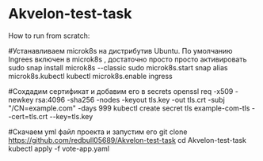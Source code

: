 # Akvelon-test-task

How to run from scratch:

#Устанавливаем microk8s на дистрибутив Ubuntu. По умолчанию  Ingrees  включен в microk8s , достаточно просто просто активировать
sudo snap install microk8s --classic
sudo microk8s.start
snap alias microk8s.kubectl kubectl
microk8s.enable ingress

#Сохдадим сертификат и добавим его в secrets
openssl req -x509 -newkey rsa:4096 -sha256 -nodes -keyout tls.key -out tls.crt -subj "/CN=example.com" -days 999
kubectl create secret tls example-com-tls --cert=tls.crt --key=tls.key

#Скачаем yml файл проекта и запустим его
git clone https://github.com/redbull05689/Akvelon-test-task
cd Akvelon-test-task
kubectl apply -f vote-app.yaml

